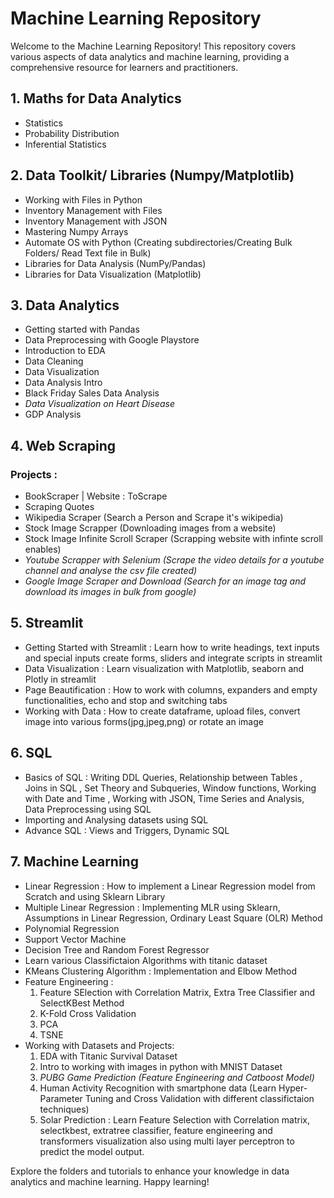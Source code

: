# Machine Learning Repository

Welcome to the Machine Learning Repository! This repository covers various aspects of data analytics and machine learning, providing a comprehensive resource for learners and practitioners.

## 1. Maths for Data Analytics
   - Statistics
   - Probability Distribution
   - Inferential Statistics

## 2. Data Toolkit/ Libraries (Numpy/Matplotlib)
   - Working with Files in Python
   - Inventory Management with Files
   - Inventory Management with JSON
   - Mastering Numpy Arrays
   - Automate OS with Python (Creating subdirectories/Creating Bulk Folders/ Read Text file in Bulk)
   - Libraries for Data Analysis (NumPy/Pandas)
   - Libraries for Data Visualization (Matplotlib)

## 3. Data Analytics
   - Getting started with Pandas
   - Data Preprocessing with Google Playstore
   - Introduction to EDA
   - Data Cleaning
   - Data Visualization
   - Data Analysis Intro
   - Black Friday Sales Data Analysis
   - _Data Visualization on Heart Disease_
   - GDP Analysis

## 4. Web Scraping
   ### Projects :
   - BookScraper | Website : ToScrape
   - Scraping Quotes
   - Wikipedia Scraper (Search a Person and Scrape it's wikipedia)
   - Stock Image Scrapper (Downloading images from a website)
   - Stock Image Infinite Scroll Scraper (Scrapping website with infinte scroll enables)
   - _Youtube Scrapper with Selenium (Scrape the video details for a youtube channel and analyse the csv file created)_
   - _Google Image Scraper and Download (Search for an image tag and download its images in bulk from google)_

## 5. Streamlit
   -    Getting Started with Streamlit : Learn how to write headings, text inputs and special inputs create forms, sliders and integrate scripts in streamlit
   -    Data Visualization : Learn visualization with Matplotlib, seaborn and Plotly in streamlit
   -    Page Beautification : How to work with columns, expanders and empty functionalities, echo and stop and switching tabs
   -    Working with Data : How to create dataframe, upload files, convert image into various forms(jpg,jpeg,png) or rotate an image

## 6. SQL
   - Basics of SQL : Writing DDL Queries, Relationship between Tables , Joins in SQL , Set Theory and Subqueries, Window functions, Working with Date and Time , Working with JSON, Time Series and Analysis, Data Preprocessing using SQL
   - Importing and Analysing datasets using SQL
   - Advance SQL : Views and Triggers, Dynamic SQL

## 7. Machine Learning
   - Linear Regression : How to implement a Linear Regression model from Scratch and using Sklearn Library
   - Multiple Linear Regression : Implementing MLR using Sklearn, Assumptions in Linear Regression, Ordinary Least Square (OLR) Method
   - Polynomial Regression
   - Support Vector Machine
   - Decision Tree and Random Forest Regressor
   - Learn various Classifictaion Algorithms with titanic dataset
   - KMeans Clustering Algorithm : Implementation and Elbow Method
   - Feature Engineering :
     1. Feature SElection with Correlation Matrix, Extra Tree Classifier and SelectKBest Method
     2. K-Fold Cross Validation
     3. PCA
     4. TSNE
   - Working with Datasets and Projects:
     1. EDA with Titanic Survival Dataset
     2. Intro to working with images in python with MNIST Dataset
     3. _PUBG Game Prediction (Feature Engineering and Catboost Model)_
     4. Human Activity Recognition with smartphone data (Learn Hyper-Parameter Tuning and Cross Validation with different classifictaion techniques)
     5. Solar Prediction : Learn Feature Selection with Correlation matrix, selectkbest, extratree classifier, feature engineering and transformers visualization also using multi layer perceptron to predict the model output.

Explore the folders and tutorials to enhance your knowledge in data analytics and machine learning. Happy learning!

